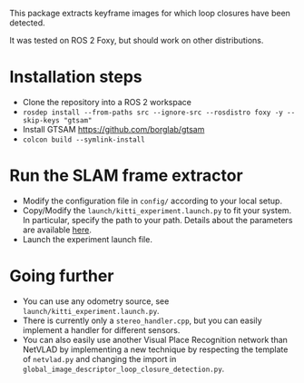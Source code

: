 This package extracts keyframe images for which loop closures have been detected.

It was tested on ROS 2 Foxy, but should work on other distributions.

# Installation steps
- Clone the repository into a ROS 2 workspace
- `rosdep install --from-paths src --ignore-src --rosdistro foxy -y --skip-keys "gtsam"`
- Install GTSAM https://github.com/borglab/gtsam
- `colcon build --symlink-install`

# Run the SLAM frame extractor
- Modify the configuration file in `config/` according to your local setup.
- Copy/Modify the `launch/kitti_experiment.launch.py` to fit your system. In particular, specify the path to your path. Details about the parameters are available [here](config/slam_frame_extractor/README.md).
- Launch the experiment launch file.

# Going further
- You can use any odometry source, see `launch/kitti_experiment.launch.py`.
- There is currently only a `stereo_handler.cpp`, but you can easily implement a handler for different sensors.
- You can also easily use another Visual Place Recognition network than NetVLAD by implementing a new technique by respecting the template of `netvlad.py` and changing the import in `global_image_descriptor_loop_closure_detection.py`.